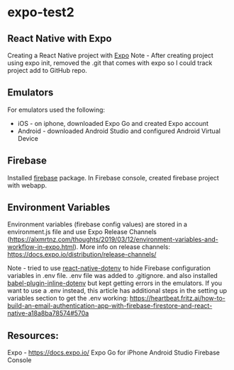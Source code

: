 # expo-test2

## React Native with Expo
Creating a React Native project with [Expo](https://docs.expo.io/)
Note - After creating project using expo init, removed the .git that comes with expo so I could track project add to GitHub repo.

## Emulators
For emulators used the following:
* iOS - on iphone, downloaded Expo Go and created Expo account
* Android - downloaded Android Studio and configured Android Virtual Device

## Firebase
Installed [firebase](https://github.com/firebase/firebase-js-sdk) package.
In Firebase console, created firebase project with webapp.

## Environment Variables
Environment variables (firebase config values) are stored in a environment.js file and use Expo Release Channels (https://alxmrtnz.com/thoughts/2019/03/12/environment-variables-and-workflow-in-expo.html). More info on release channels: https://docs.expo.io/distribution/release-channels/

Note - tried to use [react-native-dotenv](https://www.npmjs.com/package/react-native-dotenv) to hide Firebase configuration variables in .env file. .env file was added to .gitignore. and also installed [babel-plugin-inline-dotenv](https://github.com/brysgo/babel-plugin-inline-dotenv) but kept getting errors in the emulators. If you want to use a .env instead, this article has additional steps in the setting up variables section to get the .env working: https://heartbeat.fritz.ai/how-to-build-an-email-authentication-app-with-firebase-firestore-and-react-native-a18a8ba78574#570a

## Resources:
Expo - https://docs.expo.io/
Expo Go for iPhone
Android Studio
Firebase Console
